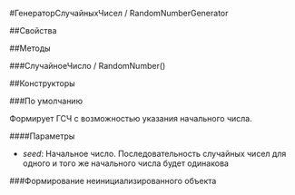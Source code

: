 
#ГенераторСлучайныхЧисел / RandomNumberGenerator

##Свойства
    
##Методы
    
###СлучайноеЧисло / RandomNumber()
    
##Конструкторы

  
###По умолчанию
    
    
Формирует ГСЧ с возможностью указания начального числа.


  
  
####Параметры

* *seed*: Начальное число. Последовательность случайных чисел для одного и того же начального числа будет одинакова

###Формирование неинициализированного объекта